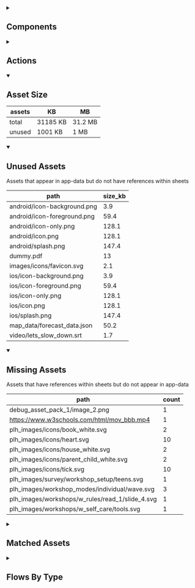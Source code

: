 <details >
<summary><h2>Components</h2></summary>

| type | count |
| --- | --- |
| accordion | 4 |
| advanced_dashed_box | 4 |
| animated_section | 5 |
| animated_slides | 1 |
| audio | 12 |
| button | 180 |
| calendar | 1 |
| carousel | 7 |
| colour_palette | 1 |
| combo_box | 44 |
| dashed_box | 19 |
| data_items | 36 |
| debug_toggle | 1 |
| declare_field_default | 1 |
| declare_global_constant | 1 |
| demo_basic | 3 |
| display_grid | 3 |
| display_group | 113 |
| drawer | 1 |
| form | 9 |
| html | 4 |
| image | 23 |
| items | 38 |
| latex | 1 |
| lottie_animation | 3 |
| map | 1 |
| nav_group | 6 |
| navigation_bar | 6 |
| number_selector | 9 |
| odk_form | 1 |
| parent_point_box | 12 |
| parent_point_counter | 2 |
| pdf | 3 |
| plh_bottom_nav | 1 |
| progress_path | 2 |
| qr_code | 1 |
| radio_button_grid | 9 |
| radio_group | 59 |
| radio_group_grid | 5 |
| round_button | 12 |
| select_text | 5 |
| set_default | 1 |
| set_field | 26 |
| set_variable | 509 |
| simple_checkbox | 23 |
| slider | 32 |
| square_button | 8 |
| subtitle | 45 |
| task_card | 15 |
| task_progress_bar | 2 |
| template | 105 |
| text | 639 |
| text_area | 5 |
| text_box | 30 |
| text_bubble | 7 |
| tile_component | 20 |
| timer | 21 |
| title | 344 |
| toggle_bar | 35 |
| update_action_list | 2 |
| video | 4 |
| workshops_accordion | 2 |
| youtube | 3 |
</details>

<details >
<summary><h2>Actions</h2></summary>

| type | count |
| --- | --- |
| app_update | 3 |
| asset_pack | 2 |
| auth | 2 |
| download_assets | 1 |
| emit: @local.child_local_variable | 1 |
| emit: completed | 27 |
| emit: force_reload | 23 |
| emit: force_reprocess | 20 |
| emit: force_restart | 2 |
| emit: server_sync | 6 |
| emit: set_language | 4 |
| emit: set_skin | 1 |
| emit: set_theme | 2 |
| emit: translator_mode_toggle | 1 |
| emit: uncompleted | 12 |
| feedback | 9 |
| go_to | 46 |
| go_to_url | 5 |
| invalid_action | 1 |
| open_external | 2 |
| pop_up | 33 |
| process_template | 2 |
| reset_app | 1 |
| save_to_device | 2 |
| screen_orientation | 2 |
| set_field | 89 |
| set_items | 2 |
| set_local | 17 |
| share | 6 |
| start_tour | 2 |
| task | 2 |
| track_event | 2 |
| user | 1 |
</details>

<details open>
<summary><h2>Asset Size</h2></summary>

| assets | KB | MB |
| --- | --- | --- |
| total | 31185 KB | 31.2 MB |
| unused | 1001 KB | 1 MB |
</details>

<details open>
<summary><h2>Unused Assets</h2></summary>

Assets that appear in app-data but do not have references within sheets

| path | size_kb |
| --- | --- |
| android/icon-background.png | 3.9 |
| android/icon-foreground.png | 59.4 |
| android/icon-only.png | 128.1 |
| android/icon.png | 128.1 |
| android/splash.png | 147.4 |
| dummy.pdf | 13 |
| images/icons/favicon.svg | 2.1 |
| ios/icon-background.png | 3.9 |
| ios/icon-foreground.png | 59.4 |
| ios/icon-only.png | 128.1 |
| ios/icon.png | 128.1 |
| ios/splash.png | 147.4 |
| map_data/forecast_data.json | 50.2 |
| video/lets_slow_down.srt | 1.7 |
</details>

<details open>
<summary><h2>Missing Assets</h2></summary>

Assets that have references within sheets but do not appear in app-data

| path | count |
| --- | --- |
| debug_asset_pack_1/image_2.png | 1 |
| https://www.w3schools.com/html/mov_bbb.mp4 | 1 |
| plh_images/icons/book_white.svg | 2 |
| plh_images/icons/heart.svg | 10 |
| plh_images/icons/house_white.svg | 2 |
| plh_images/icons/parent_child_white.svg | 2 |
| plh_images/icons/tick.svg | 10 |
| plh_images/survey/workshop_setup/teens.svg | 1 |
| plh_images/workshop_modes/individual/wave.svg | 3 |
| plh_images/workshops/w_rules/read_1/slide_4.svg | 1 |
| plh_images/workshops/w_self_care/tools.svg | 1 |
</details>

<details >
<summary><h2>Matched Assets</h2></summary>

Assets that are used within sheets and also can be found in the synced asset data

| path | size_kb | count |
| --- | --- | --- |
| audio/baby_elephant_walk.wav | 430.7 | 3 |
| audio/test_audio.mp3 | 43.4 | 7 |
| audio/timer/bell_1.mp3 | 121.6 | 1 |
| audio/timer/ping_1.wav | 196.4 | 1 |
| audio/timer/ping_2.wav | 829.6 | 1 |
| debug_asset_pack_1/image_1.png | 8.8 | 1 |
| debug_asset_pack_1/image_3.png | 9.6 | 1 |
| debug_asset_pack_1/image_4.png | 11.9 | 1 |
| debug_theme_language.png | 21.9 | 1 |
| example_pdf.pdf | 139.4 | 3 |
| i18n/flags/gb.svg | 0.5 | 2 |
| i18n/flags/tz.svg | 0.5 | 2 |
| images/avatar_1.png | 60.5 | 17 |
| images/example/110-536x354.jpg | 39.1 | 1 |
| images/example/344-536x354.jpg | 13.9 | 1 |
| images/example/408-536x354.jpg | 23.2 | 1 |
| images/example/423-536x354.jpg | 30.3 | 1 |
| images/example/circular.png | 15.7 | 5 |
| images/example/jasper_1.jpg | 527.3 | 50 |
| images/faces/happy.svg | 0.6 | 7 |
| images/faces/neutral.svg | 0.5 | 2 |
| images/faces/sad.svg | 1.1 | 2 |
| images/icons/ask_question_white.svg | 1.4 | 3 |
| images/icons/audio/pause-sharp.svg | 0.1 | 1 |
| images/icons/audio/play-back-sharp.svg | 0.1 | 1 |
| images/icons/audio/play-forward-sharp.svg | 0.1 | 1 |
| images/icons/audio/play-sharp.svg | 0.1 | 4 |
| images/icons/book_outline_white.svg | 0.7 | 1 |
| images/icons/book_white.svg | 0.7 | 9 |
| images/icons/globe_blue.svg | 3.9 | 13 |
| images/icons/heart_blue.svg | 1.4 | 34 |
| images/icons/heart_outline.svg | 0.6 | 10 |
| images/icons/house_white.svg | 0.6 | 3 |
| images/icons/in_progress.svg | 1.1 | 15 |
| images/icons/leaf_blue.svg | 1.7 | 11 |
| images/icons/question_mark.svg | 0.8 | 2 |
| images/icons/reader_blue.svg | 1.4 | 6 |
| images/icons/school_blue.svg | 1.6 | 9 |
| images/icons/star_blue.svg | 1.3 | 1 |
| images/icons/star_white.svg | 1 | 20 |
| images/icons/star_yellow.svg | 0.6 | 1 |
| images/icons/tick.svg | 0.3 | 10 |
| images/icons/tick_white.svg | 0.3 | 21 |
| images/square_1.svg | 0.7 | 1 |
| images/square_2.svg | 1 | 1 |
| images/square_3.svg | 1 | 1 |
| images/square_4.svg | 1 | 1 |
| images/test_image.png | 2 | 3 |
| images/test_image_no_translations.png | 2.8 | 1 |
| lottie/blob_play_ball.json | 69.4 | 16 |
| lottie/cascading_stars.json | 140.5 | 1 |
| map_data/centroids.json | 13.4 | 1 |
| map_data/forecast_data_geojson.json | 133.5 | 2 |
| map_data/forecast_riots.json | 48.6 | 1 |
| map_data/ke.json | 10219.4 | 1 |
| map_data/population_and_boundaries.json | 4513.3 | 2 |
| odk_form.json | 8 | 1 |
| video/lets_slow_down.mp4 | 13482.2 | 2 |
| video/lets_slow_down.vtt | 1.8 | 1 |
</details>

<details >
<summary><h2>Flows By Type</h2></summary>

| type | subtype | total |
| --- | --- | --- |
| data_list |  | 25 |
| data_list | campaign_rows_debug | 6 |
| data_list | campaign_schedule | 1 |
| data_list | component_demo | 6 |
| data_list | debug | 18 |
| data_list | debug_lifecycle_actions | 1 |
| data_list | example_generator | 3 |
| data_list | example_list_override | 2 |
| data_list | example_pipe | 5 |
| data_list | example_sheet_defaults | 1 |
| data_list | generated | 13 |
| data_pipe | debug | 1 |
| data_pipe | example_pipe | 6 |
| data_pipe | generated | 2 |
| generator |  | 1 |
| generator | example_generator | 2 |
| global |  | 2 |
| global | debug | 9 |
| template |  | 73 |
| template | component_demo | 52 |
| template | debug | 263 |
| template | example_generator | 2 |
| template | example_hardcoded | 1 |
| template | example_list_override | 1 |
| template | example_sheet_defaults | 1 |
| tour | debug | 4 |
</details>